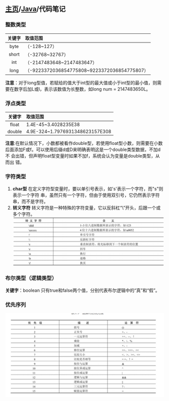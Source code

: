 ## [主页](../README.md)/[Java](./readme.md)/代码笔记

### 整数类型

|关键字|取值范围|
|:----:|:----|
|byte|（-128~127）|
|short|（-32768~32767）|
|int|（-2147483648~2147483647）|
|long|（-9223372036854775808~9223372036854775807）|

**注意**：对于long型值，若赋给的值大于int型的最大值或小于int型的最小值，则需要在数字后加L或l，表示该数值为长整数，如long num = 2147483650L。

### 浮点类型

|关键字|取值范围|
|:----:|:----|
|float|1.4E-45~3.4028235E38|
|double|4.9E-324~1.7976931348623157E308|

**注意**:在默认情况下，小数都被看作double型，若使用float型小数，则需要在小数
后面添加F或f。可以使用后缀d或D来明确表明这是一个double类型数据，不加d不
会出错，但声明float型变量时如果不加f，系统会认为变量是double类型，从而出
错。

### 字符类型
1.  **char型**
在定义字符型变量时，要以单引号表示，如's'表示一个字符，而"s"则表示一个字符
串，虽然只有一个字符，但由于使用双引号，它仍然表示字符串，而不是字符。
2. **转义字符**
转义字符是一种特殊的字符变量，它以反斜杠“\”开头，后跟一个或多个字符。
![](pic/Prolan1.png)

### 布尔类型（逻辑类型）
**关键字**：boolean
只有true和false两个值，分别代表布尔逻辑中的“真”和“假”。

### 优先序列
![](pic/Prolan2.png)